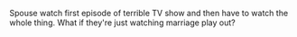 
Spouse watch first episode of  terrible TV show and then have to watch the whole thing. What if they're just watching marriage play out?